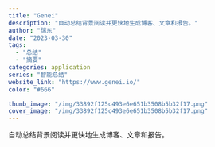 ```yaml
---
title: "Genei"
description: "自动总结背景阅读并更快地生成博客、文章和报告。"
author: "瑞东"
date: "2023-03-30"
tags:
  - "总结"
  - "摘要"
categories: application
series: "智能总结"
website_link: "https://www.genei.io/"
color: "#666"

thumb_image: "/img/33892f125c493e6e651b3508b5b32f17.png"
cover_image: "/img/33892f125c493e6e651b3508b5b32f17.png"
---
```


自动总结背景阅读并更快地生成博客、文章和报告。